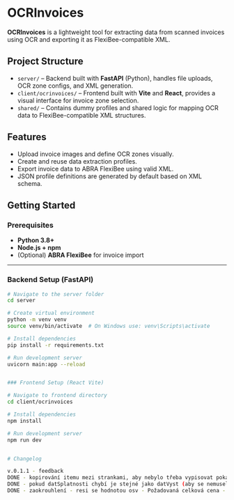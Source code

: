 # OCRInvoices

**OCRInvoices** is a lightweight tool for extracting data from scanned invoices using OCR and exporting it as FlexiBee-compatible XML.

## Project Structure

- `server/` – Backend built with **FastAPI** (Python), handles file uploads, OCR zone configs, and XML generation.
- `client/ocrinvoices/` – Frontend built with **Vite** and **React**, provides a visual interface for invoice zone selection.
- `shared/` – Contains dummy profiles and shared logic for mapping OCR data to FlexiBee-compatible XML structures.

## Features

- Upload invoice images and define OCR zones visually.
- Create and reuse data extraction profiles.
- Export invoice data to ABRA FlexiBee using valid XML.
- JSON profile definitions are generated by default based on XML schema.

## Getting Started

### Prerequisites

- **Python 3.8+**
- **Node.js + npm**
- (Optional) **ABRA FlexiBee** for invoice import

---

### Backend Setup (FastAPI)

```bash
# Navigate to the server folder
cd server

# Create virtual environment
python -m venv venv
source venv/bin/activate  # On Windows use: venv\Scripts\activate

# Install dependencies
pip install -r requirements.txt

# Run development server
uvicorn main:app --reload


### Frontend Setup (React Vite)

# Navigate to frontend directory
cd client/ocrinvoices

# Install dependencies
npm install

# Run development server
npm run dev


# Changelog

v.0.1.1 - feedback
DONE - kopirování itemu mezi strankami, aby nebylo třeba vypisovat pokaždé firmu - mainWorkflow
DONE - pokud datSplatnosti chybí je stejné jako datVyst (aby se nemuseli duplikovat) - pouze na backendu exportu
DONE - zaokrouhlení - resi se hodnotou osv - Požadovaná celková cena - automaticky se pak přidá položka zaokrouhlení